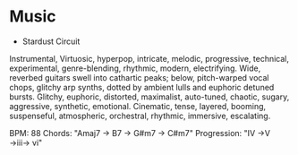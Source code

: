 # Music

- Stardust Circuit

Instrumental, Virtuosic, hyperpop, intricate, melodic, progressive, technical, experimental, genre-blending, rhythmic, modern, electrifying. Wide, reverbed guitars swell into cathartic peaks; below, pitch-warped vocal chops, glitchy arp synths, dotted by ambient lulls and euphoric detuned bursts. Glitchy, euphoric, distorted, maximalist, auto-tuned, chaotic, sugary, aggressive, synthetic, emotional. Cinematic, tense, layered, booming, suspenseful, atmospheric, orchestral, rhythmic, immersive, escalating.

BPM: 88
Chords: "Amaj7 → B7 → G#m7 → C#m7"
Progression: "IV →V →iii→ vi"

